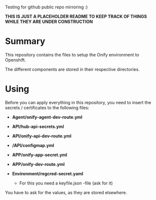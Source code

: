 Testing for github public repo mirroring :)

**THIS IS JUST A PLACEHOLDER README TO KEEP TRACK OF THINGS WHILE THEY ARE UNDER CONSTRUCTION**


# Summary

This repository contains the files to setup the Onify environment to Openshift.

The different components are stored in their respective directories.


# Using

Before you can apply everything in this repository, you need to insert the secrets / certificates to the following files:

- **Agent/onify-agent-dev-route.yml**

- **API/hub-api-secrets.yml**
- **API/onify-api-dev-route.yml**
- **/API/configmap.yml**

- **APP/onify-app-secret.yml**
- **APP/onify-dev-route.yml**

- **Environment/regcred-secret.yaml**
    - For this you need a keyfile.json -file (ask for it)


You have to ask for the values, as they are stored elsewhere.